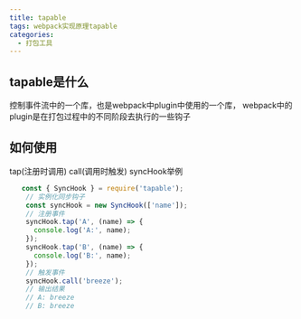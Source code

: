 ```yaml
---
title: tapable
tags: webpack实现原理tapable
categories:
  - 打包工具
---
```


## tapable是什么

控制事件流中的一个库，也是webpack中plugin中使用的一个库，
webpack中的plugin是在打包过程中的不同阶段去执行的一些钩子

## 如何使用

  tap(注册时调用)
  call(调用时触发)
  syncHook举例

  ```js
     const { SyncHook } = require('tapable');
      // 实例化同步钩子
      const syncHook = new SyncHook(['name']);
      // 注册事件
      syncHook.tap('A', (name) => {
        console.log('A:', name);
      });
      syncHook.tap('B', (name) => {
        console.log('B:', name);
      });
      // 触发事件
      syncHook.call('breeze');
      // 输出结果
      // A: breeze
      // B: breeze

  ```
